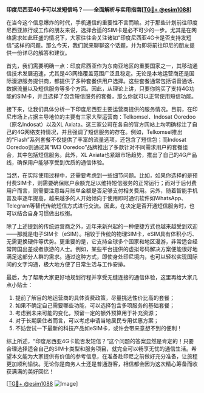 **印度尼西亚4G卡可以发短信吗？——全面解析与实用指南[[TG💪+ @esim1088](https://t.me/s/esim1088)]**

在当今这个信息爆炸的时代，手机通信的重要性不言而喻。对于那些计划前往印度尼西亚旅行或工作的朋友来说，选择合适的SIM卡是必不可少的一步。尤其是在网络需求如此旺盛的情况下，大家往往会关注诸如“印度尼西亚4G卡是否支持发短信”这样的问题。那么今天，我们就来聊聊这个话题，并为即将前往印尼的朋友提供一份详尽的解答和建议。

首先，我们需要明确一点：印度尼西亚作为东南亚地区的重要国家之一，其移动通信技术发展迅速，尤其是4G网络覆盖范围广泛且稳定。无论是本地运营商还是国际漫游服务提供商，都提供了多种套餐供用户选择。这些套餐通常包括语音通话、数据流量以及短信服务等多个方面。因此，从理论上讲，只要你购买了支持4G功能的SIM卡，并且选择了包含短信服务的套餐，那么你就可以正常使用短信功能。

接下来，让我们具体分析一下印度尼西亚主要运营商提供的服务情况。目前，在印尼市场上占据主导地位的主要有三家大型运营商：Telkomsel、Indosat Ooredoo（原名Indosat）以及XL Axiata。这三家公司在各自的官方网站上均明确标注了自己的4G网络支持情况，并且强调了短信服务的存在。例如，Telkomsel推出的“Flash”系列套餐不仅提供了丰富的流量选项，还包含了短信包；而Indosat Ooredoo则通过其“IM3 Ooredoo”品牌推出了多款针对不同需求用户的套餐组合，其中包括短信服务。此外，XL Axiata也紧跟市场趋势，推出了自己的4G产品线，确保用户能够享受到优质的通信体验。

当然，在实际使用过程中，还需要考虑到一些细节问题。比如，如果你选择的是预付费SIM卡，则需要确保账户余额充足以维持短信服务的正常运行；而对于后付费用户而言，则需要注意每月账单金额是否足够支付相关费用。另外，随着智能手机普及率逐年提高，越来越多的人开始倾向于使用即时通讯软件如WhatsApp、Telegram等替代传统短信方式进行交流。因此，在决定是否开通短信服务时，也可以结合自身习惯做出权衡。

除了上述提到的传统运营商之外，近年来新兴起的一种便捷方式也越来越受到欢迎——那就是电子SIM卡（eSIM）。相较于传统的物理SIM卡，eSIM具有体积小巧、无需更换硬件等优势。更重要的是，它支持全球多个国家和地区漫游，非常适合经常跨国出差或者旅游的人士。例如，某些平台提供的虚拟号码解决方案便能很好地满足这部分人群的需求。通过这种方式，即使身处印尼境内，也可以轻松实现国际间的文字沟通，极大地方便了日常生活与工作安排。

最后，为了帮助大家更好地规划行程并享受无缝连接的通信体验，这里再给大家几点小贴士：
1. 提前了解目的地运营商的具体资费政策，尽量挑选性价比高的套餐；
2. 如果不确定自己需要哪些功能，可以选择包含多项服务的基础套餐；
3. 考虑到未来可能的变化，预留一定的额外预算用于补充资源；
4. 对于长期居住者而言，可以考虑申请当地居民专用优惠方案；
5. 不妨尝试一下最新的科技产品如eSIM卡，或许会带来意想不到的便利！

综上所述，“印度尼西亚4G卡能否发短信？”这个问题的答案显然是肯定的！只要合理选择适合自己的SIM卡类型和服务项目，就完全可以畅享无忧的通信生活。希望本文能为大家提供有价值的参考信息，在准备赴印尼之前做好充分准备，让旅程更加顺利愉快。无论你是商务人士还是普通游客，相信都会因为这次精心筹备而收获满满的美好回忆！

[[TG💪+ @esim1088](https://t.me/s/esim1088) ![Image](https://i.postimg.cc/4NQfJmqS/Snipaste-2025-05-13-00-14-12.png)]